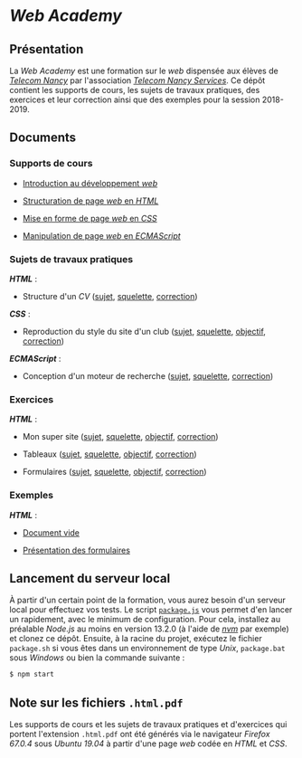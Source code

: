 # *Web Academy*

## Présentation

La *Web Academy* est une formation sur le *web* dispensée aux élèves de [*Telecom Nancy*](//telecomnancy.univ-lorraine.fr/) par l'association [*Telecom Nancy Services*](//tnservices.fr/). Ce dépôt contient les supports de cours, les sujets de travaux pratiques, des exercices et leur correction ainsi que des exemples pour la session 2018-2019.

## Documents

### Supports de cours

- [Introduction au développement *web*](chapters/01-web/index.html.pdf)

- [Structuration de page *web* en *HTML*](chapters/02-html/index.html.pdf)

- [Mise en forme de page *web* en *CSS*](chapters/03-css/index.html.pdf)

- [Manipulation de page *web* en *ECMAScript*](chapters/04-es/index.html.pdf)

### Sujets de travaux pratiques

***HTML*** :

- Structure d'un *CV* ([sujet](practical-works/01-html/subject.html.pdf), [squelette](practical-works/01-html/index.html), [correction](practical-works/01-html/correction.html))

***CSS*** :

- Reproduction du style du site d'un club ([sujet](practical-works/02-css/subject.html.pdf), [squelette](practical-works/02-css/resources/index.css), [objectif](practical-works/02-css/goal.png), [correction](practical-works/02-css/resources/correction.css))

***ECMAScript*** :

- Conception d'un moteur de recherche ([sujet](practical-works/03-es/subject.html.pdf), [squelette](practical-works/03-es/resources/index.js), [correction](practical-works/03-es/resources/correction.js))

### Exercices

***HTML*** :

- Mon super site ([sujet](exercices/01-html/subject.html.pdf), [squelette](exercices/01-html/index.html), [objectif](exercices/01-html/goal.png), [correction](exercices/01-html/correction.html))

- Tableaux ([sujet](exercices/02-html/subject.html.pdf), [squelette](exercices/02-html/index.html), [objectif](exercices/02-html/goal.png), [correction](exercices/02-html/correction.html))

- Formulaires ([sujet](exercices/03-html/subject.html.pdf), [squelette](exercices/03-html/index.html), [objectif](exercices/03-html/goal.png), [correction](exercices/03-html/correction.html))

### Exemples

***HTML*** :

- [Document vide](examples/01-html/index.html)

- [Présentation des formulaires](examples/02-html/index.html)

## Lancement du serveur local

À partir d'un certain point de la formation, vous aurez besoin d'un serveur local pour effectuez vos tests. Le script [`package.js`](package.js) vous permet d'en lancer un rapidement, avec le minimum de configuration. Pour cela, installez au préalable *Node.js* au moins en version 13.2.0 (à l'aide de [*nvm*](https://github.com/nvm-sh/nvm) par exemple) et clonez ce dépôt. Ensuite, à la racine du projet, exécutez le fichier `package.sh` si vous êtes dans un environnement de type *Unix*, `package.bat` sous *Windows* ou bien la commande suivante :

```sh
$ npm start
```

## Note sur les fichiers `.html.pdf`

Les supports de cours et les sujets de travaux pratiques et d'exercices qui portent l'extension `.html.pdf` ont été générés via le navigateur *Firefox 67.0.4* sous *Ubuntu 19.04* à partir d'une page *web* codée en *HTML* et *CSS*.
